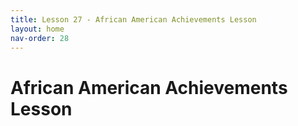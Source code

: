 ```yaml
---
title: Lesson 27 - African American Achievements Lesson
layout: home
nav-order: 28
---
```


# African American Achievements Lesson
